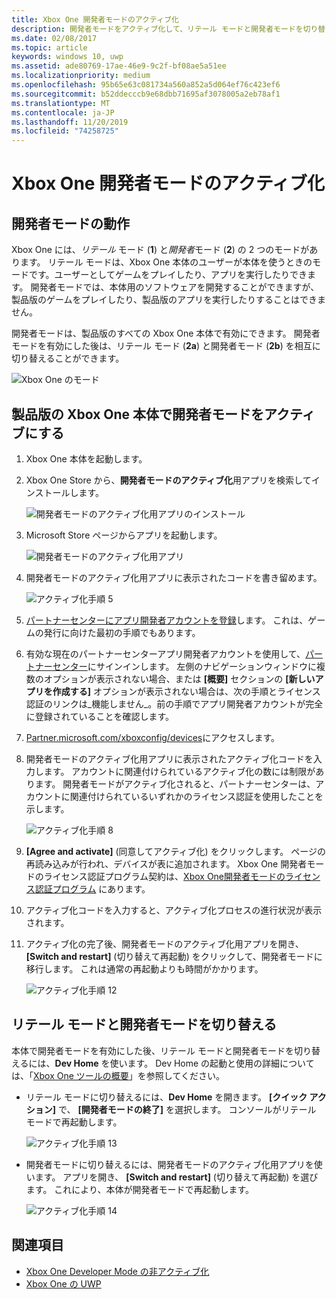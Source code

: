 ```yaml
---
title: Xbox One 開発者モードのアクティブ化
description: 開発者モードをアクティブ化して、リテール モードと開発者モードを切り替えることができるようにする方法を説明します。
ms.date: 02/08/2017
ms.topic: article
keywords: windows 10, uwp
ms.assetid: ade80769-17ae-46e9-9c2f-bf08ae5a51ee
ms.localizationpriority: medium
ms.openlocfilehash: 95b65e63c081734a560a852a5d064ef76c423ef6
ms.sourcegitcommit: b52ddecccb9e68dbb71695af3078005a2eb78af1
ms.translationtype: MT
ms.contentlocale: ja-JP
ms.lasthandoff: 11/20/2019
ms.locfileid: "74258725"
---
```

# <a name="xbox-one-developer-mode-activation"></a>Xbox One 開発者モードのアクティブ化

## <a name="how-developer-mode-works"></a>開発者モードの動作
Xbox One には、*リテール* モード (**1**) と*開発者*モード (**2**) の 2 つのモードがあります。 リテール モードは、Xbox One 本体のユーザーが本体を使うときのモードです。ユーザーとしてゲームをプレイしたり、アプリを実行したりできます。 開発者モードでは、本体用のソフトウェアを開発することができますが、製品版のゲームをプレイしたり、製品版のアプリを実行したりすることはできません。

開発者モードは、製品版のすべての Xbox One 本体で有効にできます。 開発者モードを有効にした後は、リテール モード (**2a**) と開発者モード (**2b**) を相互に切り替えることができます。

![Xbox One のモード](images/dev-mode-flow.png)

## <a name="activate-developer-mode-on-your-retail-xbox-one-console"></a>製品版の Xbox One 本体で開発者モードをアクティブにする

1.  Xbox One 本体を起動します。

2.  Xbox One Store から、**開発者モードのアクティブ化**用アプリを検索してインストールします。

    ![開発者モードのアクティブ化用アプリのインストール](images/devkit-activation-1.png)

3.  Microsoft Store ページからアプリを起動します。

    ![開発者モードのアクティブ化用アプリ](images/devkit-activation-2.png)

4.  開発者モードのアクティブ化用アプリに表示されたコードを書き留めます。

    ![アクティブ化手順 5](images/activation-step-5.png)  
    
5.  [パートナーセンターにアプリ開発者アカウントを登録](https://developer.microsoft.com/store/register)します。  これは、ゲームの発行に向けた最初の手順でもあります。

6.  有効な現在のパートナーセンターアプリ開発者アカウントを使用して、[パートナーセンター](https://partner.microsoft.com/dashboard)にサインインします。  左側のナビゲーションウィンドウに複数のオプションが表示されない場合、または **[概要]** セクションの **[新しいアプリを作成する]** オプションが表示されない場合は、次の手順とライセンス認証のリンクは_機能しません_。前の手順でアプリ開発者アカウントが完全に登録されていることを確認します。

7.  [Partner.microsoft.com/xboxconfig/devices](https://partner.microsoft.com/xboxconfig/devices)にアクセスします。

8.  開発者モードのアクティブ化用アプリに表示されたアクティブ化コードを入力します。 アカウントに関連付けられているアクティブ化の数には制限があります。 開発者モードがアクティブ化されると、パートナーセンターは、アカウントに関連付けられているいずれかのライセンス認証を使用したことを示します。

    ![アクティブ化手順 8](images/activation-step-8-rs2.png)    
    
9.  **[Agree and activate]** (同意してアクティブ化) をクリックします。 ページの再読み込みが行われ、デバイスが表に追加されます。 Xbox One 開発者モードのライセンス認証プログラム契約は、[Xbox One開発者モードのライセンス認証プログラム](https://docs.microsoft.com/legal/windows/agreements/xbox-one-developer-mode-activation) にあります。

10. アクティブ化コードを入力すると、アクティブ化プロセスの進行状況が表示されます。  
    
11. アクティブ化の完了後、開発者モードのアクティブ化用アプリを開き、 **[Switch and restart]** (切り替えて再起動) をクリックして、開発者モードに移行します。 これは通常の再起動よりも時間がかかります。

    ![アクティブ化手順 12](images/activation-step-12.png)   

## <a name="switch-between-retail-and-developer-mode"></a>リテール モードと開発者モードを切り替える
本体で開発者モードを有効にした後、リテール モードと開発者モードを切り替えるには、**Dev Home** を使います。 Dev Home の起動と使用の詳細については、「[Xbox One ツールの概要](introduction-to-xbox-tools.md)」を参照してください。

* リテール モードに切り替えるには、**Dev Home** を開きます。 **[クイック アクション]** で、 **[開発者モードの終了]** を選択します。 コンソールがリテール モードで再起動します。    

  ![アクティブ化手順 13](images/activation-step-13-rs4.png)  
  
* 開発者モードに切り替えるには、開発者モードのアクティブ化用アプリを使います。 アプリを開き、 **[Switch and restart]** (切り替えて再起動) を選びます。 これにより、本体が開発者モードで再起動します。  

  ![アクティブ化手順 14](images/activation-step-12.png)  

## <a name="see-also"></a>関連項目
- [Xbox One Developer Mode の非アクティブ化](devkit-deactivation.md)
- [Xbox One の UWP](index.md)
